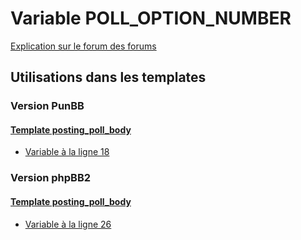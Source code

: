 # Variable POLL_OPTION_NUMBER
[Explication sur le forum des forums](http://forum.forumactif.com/t294113-listing-des-variables#POLL_OPTION_NUMBER)

## Utilisations dans les templates

### Version PunBB

#### [Template posting_poll_body](punbb/posting_poll_body.md)
* [Variable à la ligne 18](../punbb/posting_poll_body.tpl#L18)

### Version phpBB2

#### [Template posting_poll_body](subsilver/posting_poll_body.md)
* [Variable à la ligne 26](../subsilver/posting_poll_body.tpl#L26)